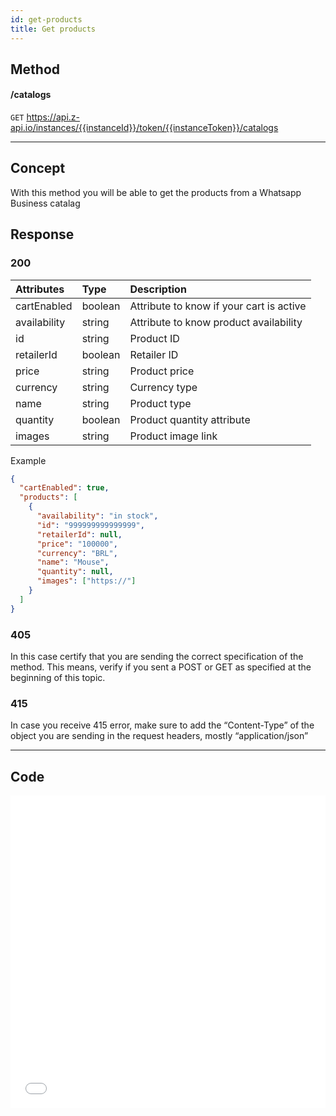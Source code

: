 ```yaml
---
id: get-products
title: Get products 
---
```


## Method

#### /catalogs

`GET` https://api.z-api.io/instances/{{instanceId}}/token/{{instanceToken}}/catalogs

---

## Concept

With this method you will be able to get the products from a Whatsapp Business catalag 



## Response

### 200

| Attributes    | Type    | Description                                        |
| :----------- | :------ | :----------------------------------------------- |
| cartEnabled  | boolean | Attribute to know if your cart is active     |
| availability | string  | Attribute to know product availability  |
| id           | string  | Product ID                                    |
| retailerId   | boolean | Retailer ID                                  |
| price        | string  | Product price                                |
| currency     | string  | Currency type                                    |
| name         | string  | Product type                                  |
| quantity     | boolean | Product quantity attribute                 |
| images       | string  | Product image link                         |

Example 

```json
{
  "cartEnabled": true,
  "products": [
    {
      "availability": "in stock",
      "id": "999999999999999",
      "retailerId": null,
      "price": "100000",
      "currency": "BRL",
      "name": "Mouse",
      "quantity": null,
      "images": ["https://"]
    }
  ]
}
```

### 405

In this case certify that you are sending the correct specification of the method. This means, verify if you sent a POST or GET as specified at the beginning of this topic.

### 415

In case you receive 415 error, make sure to add the “Content-Type” of the object you are sending in the request headers, mostly “application/json”

---

## Code

<iframe src="//api.apiembed.com/?source=https://raw.githubusercontent.com/Z-API/z-api-docs/main/json-examples/get-products.json&targets=all" frameborder="0" scrolling="no" width="100%" height="500px" seamless></iframe>
